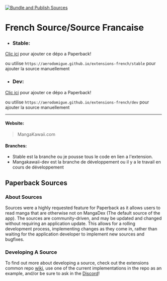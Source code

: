 [![Bundle and Publish Sources](https://github.com/aerodomigue/extensions-promises/actions/workflows/main.yml/badge.svg)](https://github.com/aerodomigue/extensions-promises/actions/workflows/main.yml)
# French Source/Source Francaise

- ### Stable:
[Clic ici](https://paperback.moe/addRepo/?name=French%20Source%27s%20Extensions&url=https%3A%2F%2Faerodomigue.github.io%2Fextensions-french%2Fstable) pour ajouter ce dépo a Paperback!

ou utilise `https://aerodomigue.github.io/extensions-french/stable` pour ajouter la source manuellement

- ### Dev:
[Clic ici](https://paperback.moe/addRepo/?name=Dev%20French%20Source%27s%20Extensions&url=https%3A%2F%2Faerodomigue.github.io%2Fextensions-french%2Fdev) pour ajouter ce dépo a Paperback!

ou utilise `https://aerodomigue.github.io/extensions-french/dev` pour ajouter la source manuellement

___


#### Website:
> MangaKawaii.com


#### Branches:
- Stable est la branche ou je pousse tous le code en lien a l'extension.
- Mangakawaii-dev est la branche de développement ou il y a le travail en cours de développement 



## Paperback Sources
### About Sources
Sources were a highly requested feature for Paperback as it allows users to read manga that are otherwise not on MangaDex (The default source of the app). The sources are community-driven, and may be updated and changed without requiring an application update. This allows for a rolling development process, implementing changes as they come in, rather than waiting for the application developer to implement new sources and bugfixes. 

###  Developing A Source
To find out more about developing a source, check out the extensions common repo [wiki](https://github.com/Paperback-iOS/extensions-common/wiki/Intro-to-Paperback-Sources), use one of the current implementations in the repo as an example, and/or be sure to ask in the [Discord](https://discord.gg/Ny83JV3)!
